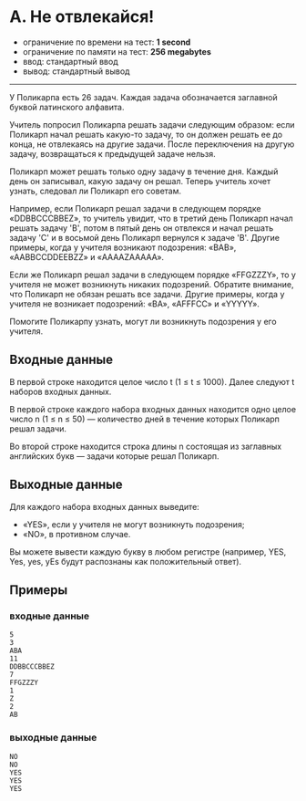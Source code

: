 # A. Не отвлекайся!

- ограничение по времени на тест: **1 second**
- ограничение по памяти на тест: **256 megabytes**
- ввод: стандартный ввод
- вывод: стандартный вывод

---

У Поликарпа есть 26 задач. Каждая задача обозначается заглавной буквой латинского алфавита.

Учитель попросил Поликарпа решать задачи следующим образом: если Поликарп начал решать какую-то задачу, то он должен
решать ее до конца, не отвлекаясь на другие задачи. После переключения на другую задачу, возвращаться к предыдущей
задаче нельзя.

Поликарп может решать только одну задачу в течение дня. Каждый день он записывал, какую задачу он решал. Теперь учитель
хочет узнать, следовал ли Поликарп его советам.

Например, если Поликарп решал задачи в следующем порядке «DDBBCCCBBEZ», то учитель увидит, что в третий день Поликарп
начал решать задачу 'B', потом в пятый день он отвлекся и начал решать задачу 'C' и в восьмой день Поликарп вернулся к
задаче 'B'. Другие примеры, когда у учителя возникают подозрения: «BAB», «AABBCCDDEEBZZ» и «AAAAZAAAAA».

Если же Поликарп решал задачи в следующем порядке «FFGZZZY», то у учителя не может возникнуть никаких подозрений.
Обратите внимание, что Поликарп не обязан решать все задачи. Другие примеры, когда у учителя не возникает подозрений:
«BA», «AFFFCC» и «YYYYY».

Помогите Поликарпу узнать, могут ли возникнуть подозрения у его учителя.

## Входные данные

В первой строке находится целое число t (1 ≤ t ≤ 1000). Далее следуют t наборов входных данных.

В первой строке каждого набора входных данных находится одно целое число n (1 ≤ n ≤ 50) — количество дней в течение
которых Поликарп решал задачи.

Во второй строке находится строка длины n состоящая из заглавных английских букв — задачи которые решал Поликарп.

## Выходные данные

Для каждого набора входных данных выведите:

- «YES», если у учителя не могут возникнуть подозрения; 
- «NO», в противном случае.

Вы можете вывести каждую букву в любом регистре (например, YES, Yes, yes, yEs будут распознаны как положительный ответ).

## Примеры
### входные данные
```
5
3
ABA
11
DDBBCCCBBEZ
7
FFGZZZY
1
Z
2
AB
```
### выходные данные
```
NO
NO
YES
YES
YES
```
